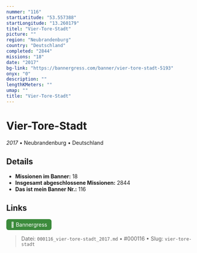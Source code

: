 ```yaml
---
nummer: "116"
startLatitude: "53.557388"
startLongitude: "13.260179"
titel: "Vier-Tore-Stadt"
picture: ""
region: "Neubrandenburg"
country: "Deutschland"
completed: "2844"
missions: "18"
date: "2017"
bg-link: "https://bannergress.com/banner/vier-tore-stadt-5193"
onyx: "0"
description: ""
lengthKMeters: ""
umap: ""
title: "Vier-Tore-Stadt"
---
```

# Vier-Tore-Stadt

*2017* • Neubrandenburg • Deutschland



## Details

- **Missionen im Banner:** 18
- **Insgesamt abgeschlossene Missionen:** 2844
- **Das ist mein Banner Nr.:** 116



## Links
<div style="margin-top: 0.5em;">
<a href="https://bannergress.com/banner/vier-tore-stadt-5193" target="_blank" style="display:inline-block;margin-right:8px;padding:6px 12px;background-color:#3c8b3c;color:white;text-decoration:none;border-radius:6px;">🔗 Bannergress</a>

</div>


> Datei: `000116_vier-tore-stadt_2017.md` • #000116 • Slug: `vier-tore-stadt`
